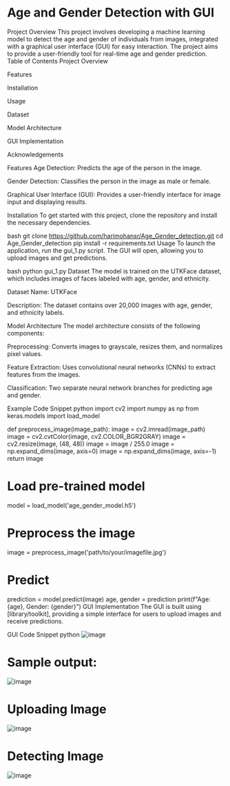 # Age and Gender Detection with GUI
Project Overview
This project involves developing a machine learning model to detect the age and gender of individuals from images, integrated with a graphical user interface (GUI) for easy interaction. The project aims to provide a user-friendly tool for real-time age and gender prediction.
Table of Contents
Project Overview

Features

Installation

Usage

Dataset

Model Architecture

GUI Implementation

Acknowledgements

Features
Age Detection: Predicts the age  of the person in the image.

Gender Detection: Classifies the person in the image as male or female.

Graphical User Interface (GUI): Provides a user-friendly interface for image input and displaying results.

Installation
To get started with this project, clone the repository and install the necessary dependencies.

bash
git clone https://github.com/harimohansr/Age_Gender_detection.git
cd Age_Gender_detection
pip install -r requirements.txt
Usage
To launch the application, run the gui_1.py script. The GUI will open, allowing you to upload images and get predictions.

bash
python gui_1.py
Dataset
The model is trained on the UTKFace dataset, which includes images of faces labeled with age, gender, and ethnicity.

Dataset Name: UTKFace

Description: The dataset contains over 20,000 images with age, gender, and ethnicity labels.

Model Architecture
The model architecture consists of the following components:

Preprocessing: Converts images to grayscale, resizes them, and normalizes pixel values.

Feature Extraction: Uses convolutional neural networks (CNNs) to extract features from the images.

Classification: Two separate neural network branches for predicting age and gender.

Example Code Snippet
python
import cv2
import numpy as np
from keras.models import load_model

def preprocess_image(image_path):
    image = cv2.imread(image_path)
    image = cv2.cvtColor(image, cv2.COLOR_BGR2GRAY)
    image = cv2.resize(image, (48, 48))
    image = image / 255.0
    image = np.expand_dims(image, axis=0)
    image = np.expand_dims(image, axis=-1)
    return image

# Load pre-trained model
model = load_model('age_gender_model.h5')

# Preprocess the image
image = preprocess_image('path/to/your/imagefile.jpg')

# Predict
prediction = model.predict(image)
age, gender = prediction
print(f"Age: {age}, Gender: {gender}")
GUI Implementation
The GUI is built using [library/toolkit], providing a simple interface for users to upload images and receive predictions.

GUI Code Snippet
python
![image](https://github.com/user-attachments/assets/58cb0787-cbcb-4944-9ca7-40974ea1b0e3)

# Sample output:

![image](https://github.com/user-attachments/assets/7ba60638-f244-4f5a-9d56-f2b2209c9fcd)

# Uploading Image

![image](https://github.com/user-attachments/assets/328cd36f-f733-45c7-af20-3ea72e5b178b)

# Detecting Image

![image](https://github.com/user-attachments/assets/5ea67d28-2004-40ae-a1aa-47889666ae74)



    
